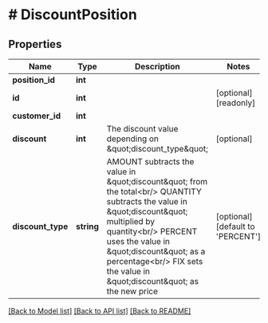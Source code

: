# # DiscountPosition

## Properties

Name | Type | Description | Notes
------------ | ------------- | ------------- | -------------
**position_id** | **int** |  |
**id** | **int** |  | [optional] [readonly]
**customer_id** | **int** |  |
**discount** | **int** | The discount value depending on \&quot;discount_type\&quot; | [optional]
**discount_type** | **string** | AMOUNT subtracts the value in \&quot;discount\&quot; from the total&lt;br/&gt; QUANTITY subtracts the value in \&quot;discount\&quot; multiplied by quantity&lt;br/&gt; PERCENT uses the value in \&quot;discount\&quot; as a percentage&lt;br/&gt; FIX sets the value in \&quot;discount\&quot; as the new price | [optional] [default to 'PERCENT']

[[Back to Model list]](../../README.md#models) [[Back to API list]](../../README.md#endpoints) [[Back to README]](../../README.md)
